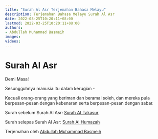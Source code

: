 ```yaml
---
title: "Surah Al Asr Terjemahan Bahasa Melayu"
description: Terjemahan Bahasa Melayu Surah Al Asr
date: 2022-03-25T10:20:11+08:00
lastmod: 2022-03-25T10:20:11+08:00
authors:
- Abdullah Muhammad Basmeih
images:
videos:
---
```


# Surah Al Asr

<p class='atq' id="1">Demi Masa!</p>
<p class='atq' id="2">Sesungguhnya manusia itu dalam kerugian -</p>
<p class='atq' id="3">Kecuali orang-orang yang beriman dan beramal soleh, dan mereka pula berpesan-pesan dengan kebenaran serta berpesan-pesan dengan sabar.</p>

Surah sebelum Surah Al Asr: [Surah At Takasur](/al-quran/surah-at-takasur-terjemahan-bahasa-melayu/)

Surah selepas Surah Al Asr: [Surah Al Humazah](/al-quran/surah-al-humazah-terjemahan-bahasa-melayu/)

Terjemahan oleh [Abdullah Muhammad Basmeih](/authors/abdullah-muhammad-basmeih/)